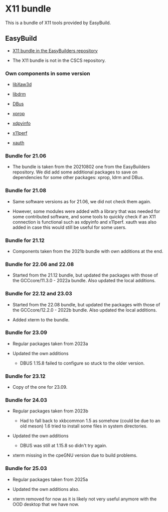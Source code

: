 # X11 bundle

This is a bundle of X11 tools provided by EasyBuild.

## EasyBuild

-   [X11 bundle in the EasyBuilders repository](https://github.com/easybuilders/easybuild-easyconfigs/tree/develop/easybuild/easyconfigs/x/X11)

-   The X11 bundle is not in the CSCS repository.

### Own components in some version

-   [libXaw3d](https://www.x.org/releases/individual/lib/)

-   [libdrm](http://dri.freedesktop.org/libdrm/)

-   [DBus](http://dbus.freedesktop.org/releases/dbus)

-   [xprop](https://www.x.org/archive/individual/app/)

-   [xdpyinfo](https://www.x.org/archive/individual/app/)

-   [x11perf](https://www.x.org/archive/individual/app/)

-   [xauth](https://www.x.org/archive/individual/app/)


### Bundle for 21.06

-   The bundle is taken from the 20210802 one from the EasyBuilders repository.
    We did add some additional packages to save on dependencies for some other packages:
    xprop, ldrm and DBus.


### Bundle for 21.08

-   Same software versions as for 21.06, we did not check them again.

-   However, some modules were added with a library that was needed
    for some contributed software, and some tools to quickly check if
    an X11 connection is functional such as xdpyinfo and x11perf.
    xauth was also added in case this would still be useful for some
    users.


### Bundle for 21.12

-   Components taken from the 2021b bundle with own additions at the end.


### Bundle for 22.06 and 22.08

-   Started from the 21.12 bundle, but updated the packages with those of the
    GCCcore/11.3.0 - 2022a bundle. Also updated the local additions.


### Bundle for 22.12 and 23.03

-   Started from the 22.08 bundle, but updated the packages with those of the
    GCCcore/12.2.0 - 2022b bundle. Also updated the local additions.
    
-   Added xterm to the bundle.


### Bundle for 23.09

-   Regular packages taken from 2023a

-   Updated the own additions
  
    -   DBUS 1.15.8 failed to configure so stuck to the older version.


### Bundle for 23.12

-   Copy of the one for 23.09.


### Bundle for 24.03

-   Regular packages taken from 2023b
  
    -   Had to fall back to xkbcommon 1.5 as somehow (could be due to an old
        meson) 1.6 tried to install some files in system directories.
  
-   Updated the own additions
  
    -   DBUS was still at 1.15.8 so didn't try again.

-   xterm missing in the cpeGNU version due to build problems.


### Bundle for 25.03

-   Regular packages taken from 2025a

-   Updated the own additions also.

-   xterm removed for now as it is likely not very useful anymore with the 
    OOD desktop that we have now.


